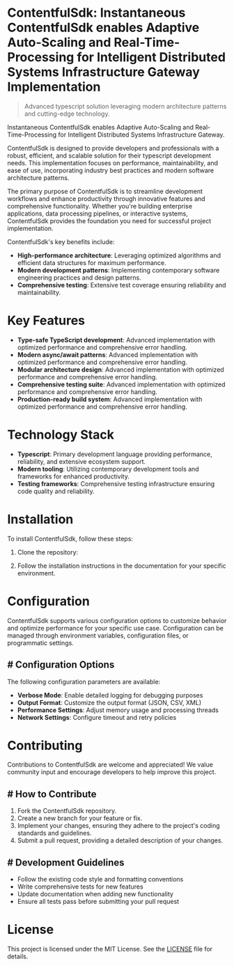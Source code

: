 <!-- fallback_ContentfulSdk_20251001200356_57982 -->

# ContentfulSdk: Instantaneous ContentfulSdk enables Adaptive Auto-Scaling and Real-Time-Processing for Intelligent Distributed Systems Infrastructure Gateway Implementation
> Advanced typescript solution leveraging modern architecture patterns and cutting-edge technology.

Instantaneous ContentfulSdk enables Adaptive Auto-Scaling and Real-Time-Processing for Intelligent Distributed Systems Infrastructure Gateway.

ContentfulSdk is designed to provide developers and professionals with a robust, efficient, and scalable solution for their typescript development needs. This implementation focuses on performance, maintainability, and ease of use, incorporating industry best practices and modern software architecture patterns.

The primary purpose of ContentfulSdk is to streamline development workflows and enhance productivity through innovative features and comprehensive functionality. Whether you're building enterprise applications, data processing pipelines, or interactive systems, ContentfulSdk provides the foundation you need for successful project implementation.

ContentfulSdk's key benefits include:

* **High-performance architecture**: Leveraging optimized algorithms and efficient data structures for maximum performance.
* **Modern development patterns**: Implementing contemporary software engineering practices and design patterns.
* **Comprehensive testing**: Extensive test coverage ensuring reliability and maintainability.

# Key Features

* **Type-safe TypeScript development**: Advanced implementation with optimized performance and comprehensive error handling.
* **Modern async/await patterns**: Advanced implementation with optimized performance and comprehensive error handling.
* **Modular architecture design**: Advanced implementation with optimized performance and comprehensive error handling.
* **Comprehensive testing suite**: Advanced implementation with optimized performance and comprehensive error handling.
* **Production-ready build system**: Advanced implementation with optimized performance and comprehensive error handling.

# Technology Stack

* **Typescript**: Primary development language providing performance, reliability, and extensive ecosystem support.
* **Modern tooling**: Utilizing contemporary development tools and frameworks for enhanced productivity.
* **Testing frameworks**: Comprehensive testing infrastructure ensuring code quality and reliability.

# Installation

To install ContentfulSdk, follow these steps:

1. Clone the repository:


2. Follow the installation instructions in the documentation for your specific environment.

# Configuration

ContentfulSdk supports various configuration options to customize behavior and optimize performance for your specific use case. Configuration can be managed through environment variables, configuration files, or programmatic settings.

## # Configuration Options

The following configuration parameters are available:

* **Verbose Mode**: Enable detailed logging for debugging purposes
* **Output Format**: Customize the output format (JSON, CSV, XML)
* **Performance Settings**: Adjust memory usage and processing threads
* **Network Settings**: Configure timeout and retry policies

# Contributing

Contributions to ContentfulSdk are welcome and appreciated! We value community input and encourage developers to help improve this project.

## # How to Contribute

1. Fork the ContentfulSdk repository.
2. Create a new branch for your feature or fix.
3. Implement your changes, ensuring they adhere to the project's coding standards and guidelines.
4. Submit a pull request, providing a detailed description of your changes.

## # Development Guidelines

* Follow the existing code style and formatting conventions
* Write comprehensive tests for new features
* Update documentation when adding new functionality
* Ensure all tests pass before submitting your pull request

# License

This project is licensed under the MIT License. See the [LICENSE](https://github.com/Willysc10/ContentfulSdk/blob/main/LICENSE) file for details.
